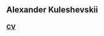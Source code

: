 ## Alexander Kuleshevskii
### [CV](https://drive.google.com/file/d/1Ra_Q93tUFoV7UBrv4ckLGw4E8w0WmDQ3/view?usp=sharing)
